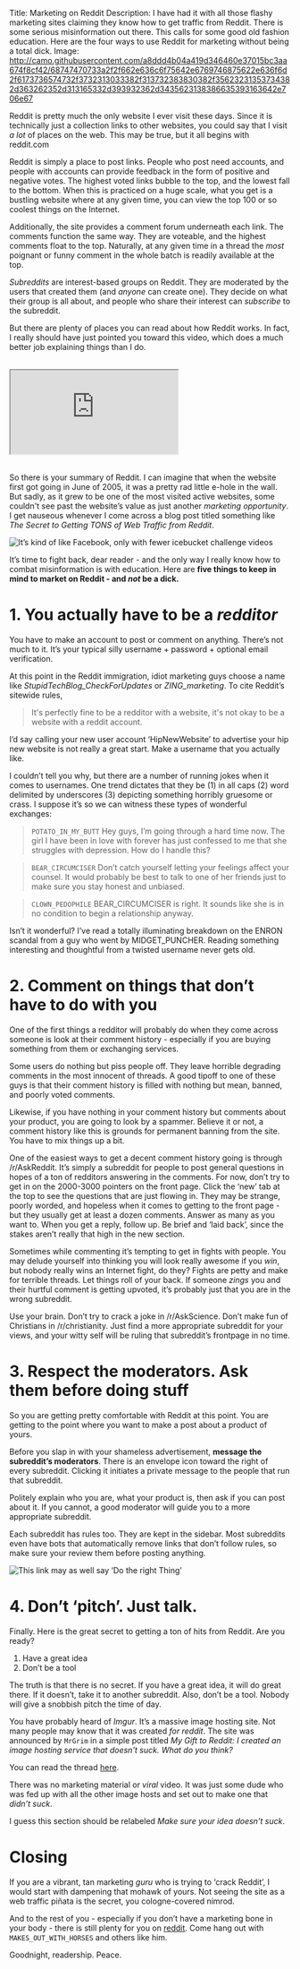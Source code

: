 Title: Marketing on Reddit
Description: I have had it with all those flashy marketing sites claiming they know how to get traffic from Reddit.  There is some serious misinformation out there.  This calls for some good old fashion education.  Here are the four ways to use Reddit for marketing without being a total dick.
Image: http://camo.githubusercontent.com/a8ddd4b04a419d346460e37015bc3aa674f8cf42/68747470733a2f2f662e636c6f75642e6769746875622e636f6d2f6173736574732f3732313033382f313732383830382f35623231353734382d363262352d313165332d393932362d3435623138386635393163642e706e67 

Reddit is pretty much the only website I ever visit these days.  Since it is technically just a collection links to other websites, you could say that I visit *a lot* of places on the web.  This may be true, but it all begins with reddit.com

Reddit is simply a place to post links.  People who post need accounts, and people with accounts can provide feedback in the form of positive and negative votes.  The highest voted links bubble to the top, and the lowest fall to the bottom.  When this is practiced on a huge scale, what you get is a bustling website where at any given time, you can view the top 100 or so coolest things on the Internet.

Additionally, the site provides a comment forum underneath each link.  The comments function the same way.  They are voteable, and the highest comments float to the top.  Naturally, at any given time in a thread the *most* poignant or funny comment in the whole batch is readily available at the top.

*Subreddits* are interest-based groups on Reddit.  They are moderated by the users that created them (and *anyone* can create one).  They decide on what their group is all about, and people who share their interest can *subscribe* to the subreddit.

But there are plenty of places you can read about how Reddit works.  In fact, I really should have just pointed you toward this video, which does a much better job explaining things than I do.

<br>
<div class="container-fluid text-center">
<div class='embed-responsive embed-responsive-16by9'>
<iframe class='embed-responsive-item' src="http://www.youtube.com/embed/tlI022aUWQQ" allowfullscreen></iframe>
</div>
</div>
<br>

So there is your summary of Reddit.  I can imagine that when the website first got going in June of 2005, it was a pretty rad little e-hole in the wall.  But sadly, as it grew to be one of the most visited active websites, some couldn't see past the website’s value as just another *marketing opportunity*.  I get nauseous whenever I come across a blog post titled something like *The Secret to Getting TONS of Web Traffic from Reddit*.

![It’s kind of like Facebook, only with fewer icebucket challenge videos](http://www.linkbuildr.com/wp-content/uploads/2011/01/reddit-Screenshot.png)

It’s time to fight back, dear reader - and the only way I really know how to combat misinformation is with education.  Here are **five things to keep in mind to market on Reddit - and *not* be a dick.**

# 1. You actually have to be a *redditor*

You have to make an account to post or comment on anything.  There’s not much to it.  It’s your typical silly username + password + optional email verification.

At this point in the Reddit immigration, idiot marketing guys choose a name like *StupidTechBlog_CheckForUpdates* or *ZING_marketing*.  To cite Reddit’s sitewide rules,

> It's perfectly fine to be a redditor with a website, it's not okay to be a website with a reddit account.

I’d say calling your new user account ‘HipNewWebsite’ to advertise your hip new website is not really a great start.  Make a username that you actually like.

I couldn’t tell you why, but there are a number of running jokes when it comes to usernames.  One trend dictates that they be (1) in all caps (2) word delimited by underscores (3) depicting something horribly gruesome or crass.  I suppose it’s so we can witness these types of wonderful exchanges:

> ```POTATO_IN_MY_BUTT``` Hey guys, I’m going through a hard time now.  The girl I have been in love with forever has just confessed to me that she struggles with depression.  How do I handle this?

> ```BEAR_CIRCUMCISER``` Don’t catch yourself letting your feelings affect your counsel.  It would probably be best to talk to one of her friends just to make sure you stay honest and unbiased.

> ```CLOWN_PEDOPHILE``` BEAR_CIRCUMCISER is right.  It sounds like she is in no condition to begin a relationship anyway.

Isn’t it wonderful?  I’ve read a totally illuminating breakdown on the ENRON scandal from a guy who went by MIDGET_PUNCHER.  Reading something interesting and thoughtful from a twisted username never gets old.

# 2. Comment on things that don’t have to do with you

One of the first things a redditor will probably do when they come across someone is look at their comment history - especially if you are buying something from them or exchanging services.

Some users do nothing but piss people off.  They leave horrible degrading comments in the most innocent of threads.  A good tipoff to one of these guys is that their comment history is filled with nothing but mean, banned, and poorly voted comments.

Likewise, if you have nothing in your comment history but comments about your product, you are going to look by a spammer.  Believe it or not, a comment history like this is grounds for permanent banning from the site.  You have to mix things up a bit.

One of the easiest ways to get a decent comment history going is through /r/AskReddit.  It’s simply a subreddit for people to post general questions in hopes of a ton of redditors answering in the comments.  For now, don’t try to get in on the 2000-3000 pointers on the front page.  Click the ‘new’ tab at the top to see the questions that are just flowing in.  They may be strange, poorly worded, and hopeless when it comes to getting to the front page - but they usually get at least a dozen comments.  Answer as many as you want to.  When you get a reply, follow up.  Be brief and ‘laid back’, since the stakes aren’t really that high in the new section.

Sometimes while commenting it’s tempting to get in fights with people.  You may delude yourself into thinking you will look really awesome if you *win*, but nobody really wins an Internet fight, do they?  Fights are petty and make for terrible threads.  Let things roll of your back.  If someone *zings* you and their hurtful comment is getting upvoted, it’s probably just that you are in the wrong subreddit.

Use your brain.  Don’t try to crack a joke in /r/AskScience.  Don’t make fun of Christians in /r/christianity.  Just find a more appropriate subreddit for your views, and your witty self will be ruling that subreddit’s frontpage in no time.

# 3. Respect the moderators.  Ask them before doing stuff

So you are getting pretty comfortable with Reddit at this point.  You are getting to the point where you want to make a post about a product of yours.

Before you slap in with your shameless advertisement, **message the subreddit’s moderators**.  There is an envelope icon toward the right of every subreddit.  Clicking it initiates a private message to the people that run that subreddit.

Politely explain who you are, what your product is, then ask if you can post about it.  If you cannot, a good moderator will guide you to a more appropriate subreddit.

Each subreddit has rules too.  They are kept in the sidebar.  Most subreddits even have bots that automatically remove links that don’t follow rules, so make sure your review them before posting anything.

![This link may as well say ‘Do the right Thing’](http://media.alexrecker.com/images/messageTheModerators.png)

# 4. Don’t ‘pitch’.  Just talk.

Finally.  Here is the great secret to getting a ton of hits from Reddit.  Are you ready?

1. Have a great idea
2. Don’t be a tool

The truth is that there is no secret.  If you have a great idea, it will do great there.  If it doesn’t, take it to another subreddit.  Also, don’t be a tool.  Nobody will give a snobbish pitch the time of day.

You have probably heard of *Imgur*.  It’s a massive image hosting site.  Not many people may know that it was created *for reddit*.  The site was announced by ```MrGrim``` in a simple post titled *My Gift to Reddit: I created an image hosting service that doesn't suck. What do you think?*

You can read the thread [here](http://www.reddit.com/r/reddit.com/comments/7zlyd/my_gift_to_reddit_i_created_an_image_hosting).

There was no marketing material or *viral* video.  It was just some dude who was fed up with all the other image hosts and set out to make one that *didn’t suck*.

I guess this section should be relabeled *Make sure your idea doesn’t suck*.

# Closing

If you are a vibrant, tan marketing *guru* who is trying to ‘crack Reddit’, I would start with dampening that mohawk of yours.  Not seeing the site as a web traffic piñata is the secret, you cologne-covered nimrod.

And to the rest of you - especially if you don’t have a marketing bone in your body - there is still plenty for you on [reddit](http://reddit.com).  Come hang out with ```MAKES_OUT_WITH_HORSES``` and others like him.

Goodnight, readership.  Peace.
